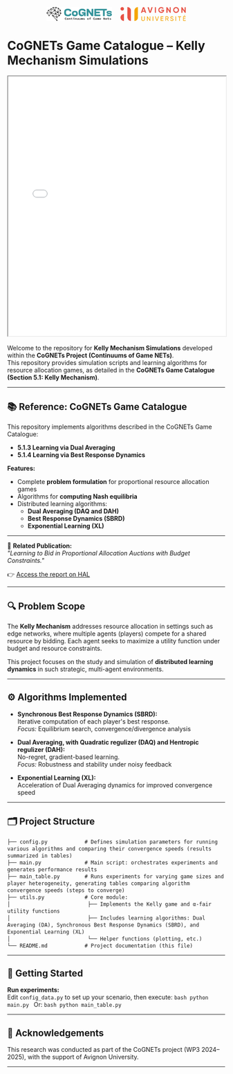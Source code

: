 <div align="center" style="display: flex; justify-content: center; align-items: center; gap: 20px;">
    <img src="cognetslogo1.png" alt="CoGNETs Logo" style="width: 30%;">
    <img src="avignon_university_logo.png" alt="Avignon University Logo" style="width: 30%;">
</div>

# CoGNETs Game Catalogue – Kelly Mechanism Simulations
<iframe src="kellyMechanism.drawio.pdf" width="100%" height="600px"></iframe>

Welcome to the repository for **Kelly Mechanism Simulations** developed within the **CoGNETs Project (Continuums of Game NETs)**.  
This repository provides simulation scripts and learning algorithms for resource allocation games, as detailed in the **CoGNETs Game Catalogue (Section 5.1: Kelly Mechanism)**.

---

## 📚 Reference: CoGNETs Game Catalogue

This repository implements algorithms described in the CoGNETs Game Catalogue:

- **5.1.3 Learning via Dual Averaging**
- **5.1.4 Learning via Best Response Dynamics**

**Features:**
- Complete **problem formulation** for proportional resource allocation games
- Algorithms for **computing Nash equilibria**
- Distributed learning algorithms:
  - **Dual Averaging (DAQ and DAH)**
  - **Best Response Dynamics (SBRD)**
  - **Exponential Learning (XL)**

---

📄 **Related Publication:**  
_"Learning to Bid in Proportional Allocation Auctions with Budget Constraints."_

👉 [Access the report on HAL](https://hal.archives-ouvertes.fr/hal-XXXXXXX) <br>

---

## 🔍 Problem Scope

The **Kelly Mechanism** addresses resource allocation in settings such as edge networks, where multiple agents (players) compete for a shared resource by bidding.
Each agent seeks to maximize a utility function under budget and resource constraints.

This project focuses on the study and simulation of **distributed learning dynamics** in such strategic, multi-agent environments.

---

## ⚙️ Algorithms Implemented

- **Synchronous Best Response Dynamics (SBRD):**  
  Iterative computation of each player's best response.  
  _Focus:_ Equilibrium search, convergence/divergence analysis

- **Dual Averaging, with Quadratic regulizer (DAQ) and Hentropic regulizer (DAH):**  
  No-regret, gradient-based learning.  
  _Focus:_ Robustness and stability under noisy feedback

- **Exponential Learning (XL):**  
  Acceleration of Dual Averaging dynamics for improved convergence speed

---

## 🗂️ Project Structure

```
├── config.py            # Defines simulation parameters for running various algorithms and comparing their convergence speeds (results summarized in tables)
├── main.py              # Main script: orchestrates experiments and generates performance results
├── main_table.py        # Runs experiments for varying game sizes and player heterogeneity, generating tables comparing algorithm convergence speeds (steps to converge)
├── utils.py             # Core module:
│                         ├── Implements the Kelly game and α-fair utility functions
│                         ├── Includes learning algorithms: Dual Averaging (DA), Synchronous Best Response Dynamics (SBRD), and Exponential Learning (XL)
│                         └── Helper functions (plotting, etc.)
└── README.md            # Project documentation (this file)
```

---

## 🚀 Getting Started

 **Run experiments:**  
   Edit `config_data.py` to set up your scenario, then execute:
    ```bash
    python main.py
    ```
    Or:
       ```bash
    python main_table.py
    ```

---

## 🤝 Acknowledgements

This research was conducted as part of the CoGNETs project (WP3 2024–2025), with the support of Avignon University.

---
